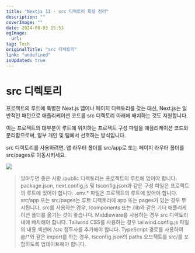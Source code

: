 ```yaml
---
title: "Nextjs 13 - src 디렉토리 특징 정리"
description: ""
coverImage: ""
date: 2024-08-03 15:53
ogImage: 
  url: 
tag: Tech
originalTitle: "src 디렉토리"
link: "undefined"
isUpdated: true
---
```






# src 디렉토리

프로젝트의 루트에 특별한 Next.js 앱이나 페이지 디렉토리를 갖는 대신, Next.js는 일반적인 패턴으로 애플리케이션 코드를 src 디렉토리 아래에 배치하는 것도 지원합니다.

이는 프로젝트의 대부분이 루트에 위치하는 프로젝트 구성 파일을 애플리케이션 코드와 분리함으로써, 일부 개인 및 팀에서 선호하는 방식입니다.

src 디렉토리를 사용하려면, 앱 라우터 폴더를 src/app로 또는 페이지 라우터 폴더를 src/pages로 이동시키세요.

<div class="content-ad"></div>

<img src="/assets/img/src-Directory_0.png" />

> 알아두면 좋은 사항
> /public 디렉토리는 프로젝트의 루트에 있어야 합니다.
> package.json, next.config.js 및 tsconfig.json과 같은 구성 파일은 프로젝트의 루트에 있어야 합니다.
> .env.* 파일은 프로젝트의 루트에 있어야 합니다.
> src/app 또는 src/pages는 루트 디렉토리에 app 또는 pages가 있는 경우 무시됩니다.
> src를 사용하는 경우, /components 또는 /lib와 같은 기타 애플리케이션 폴더를 옮기는 것이 좋습니다.
> Middleware를 사용하는 경우 src 디렉토리 내에 배치해야 합니다.
> Tailwind CSS를 사용하는 경우 tailwind.config.js 파일의 내용 섹션에 /src 접두사를 추가해야 합니다.
> TypeScript 경로를 사용하여 @/*와 같은 import를 하는 경우, tsconfig.json의 paths 오브젝트를 src/를 포함하도록 업데이트해야 합니다.

<div class="content-ad"></div>
